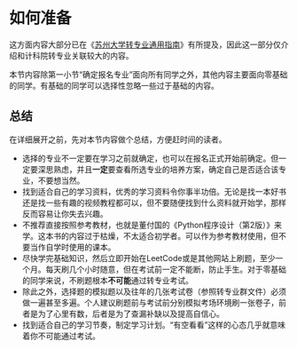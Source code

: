 # 如何准备

这方面内容大部分已在《[苏州大学转专业通用指南](https://github.com/Snowfly-T/SUDA-major-change-guide-universal)》有所提及，因此这一部分仅介绍和计科院转专业关联较大的内容。

本节内容除第一小节“确定报名专业”面向所有同学之外，其他内容主要面向零基础的同学。有基础的同学可以选择性忽略一些过于基础的内容。

## 总结

在详细展开之前，先对本节内容做个总结，方便赶时间的读者。

- 选择的专业不一定要在学习之前就确定，也可以在报名正式开始前确定。但一定要深思熟虑，并且**一定**要查看所选专业的培养方案，确定自己是否适合该专业，不要想当然。
- 找到适合自己的学习资料，优秀的学习资料令你事半功倍。无论是找一本好书还是找一些有趣的视频教程都可以，但不要随便找到什么资料就开始学，那样反而容易让你失去兴趣。
- 不推荐直接按照参考教材，也就是董付国的《Python程序设计（第2版）》来学。这本书的内容过于枯燥，不太适合初学者。可以作为参考教材使用，但不要当作自学时使用的课本。
- 尽快学完基础知识，然后立即开始在LeetCode或是其他网站上刷题，至少一个月。每天刷几个小时随意，但在考试前一定不能断，防止手生。对于零基础的同学来说，不刷题根本**不可能**通过转专业考试。
- 除此之外，选择题的模拟题以及往年的几张考试卷（参照转专业群文件）必须做一遍甚至多遍。个人建议刷题前与考试前分别模拟考场环境刷一张卷子，前者是为了心里有数，后者是为了查漏补缺以及提高自信心。
- 找到适合自己的学习节奏，制定学习计划。“有空看看”这样的心态几乎就意味着你不可能通过考试。
